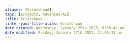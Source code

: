 ```yaml
---
aliases: [Scratchpad]
tags: [projects, Advanced-AI]
title: Scratchpad
linter-yaml-title-alias: Scratchpad
date created: Wednesday, January 25th 2023, 9:00:49 am
date modified: Friday, January 27th 2023, 11:40:31 am
---
```


